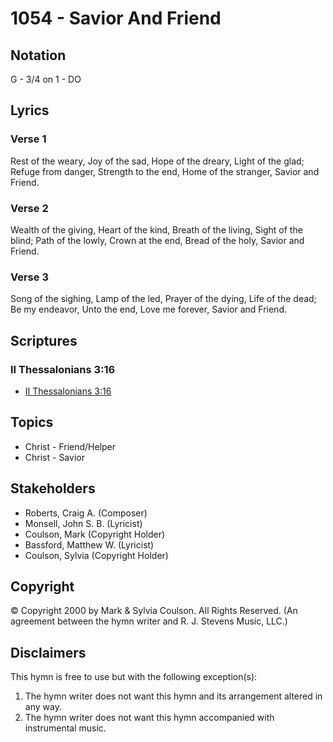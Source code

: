 # 1054 - Savior And Friend

## Notation

G - 3/4 on 1 - DO

## Lyrics

### Verse 1

Rest of the weary, Joy of the sad, Hope of the dreary, Light of the glad; Refuge from danger, Strength to the end, Home of the stranger, Savior and Friend.

### Verse 2

Wealth of the giving, Heart of the kind, Breath of the living, Sight of the blind; Path of the lowly, Crown at the end, Bread of the holy, Savior and Friend.

### Verse 3

Song of the sighing, Lamp of the led, Prayer of the dying, Life of the dead; Be my endeavor, Unto the end, Love me forever, Savior and Friend.


## Scriptures

### II Thessalonians 3:16

- [II Thessalonians 3:16](https://www.biblegateway.com/passage/?search=II%20Thessalonians%203%3A16)


## Topics

- Christ - Friend/Helper
- Christ - Savior

## Stakeholders

- Roberts, Craig A. (Composer)
- Monsell, John S. B. (Lyricist)
- Coulson, Mark (Copyright Holder)
- Bassford, Matthew W. (Lyricist)
- Coulson, Sylvia (Copyright Holder)

## Copyright

© Copyright 2000 by Mark & Sylvia Coulson. All Rights Reserved.
(An agreement between the hymn writer and R. J. Stevens Music, LLC.)

## Disclaimers

This hymn is free to use but with the following exception(s):
1. The hymn writer does not want this hymn and its arrangement altered in any way.
2. The hymn writer does not want this hymn accompanied with instrumental music.

